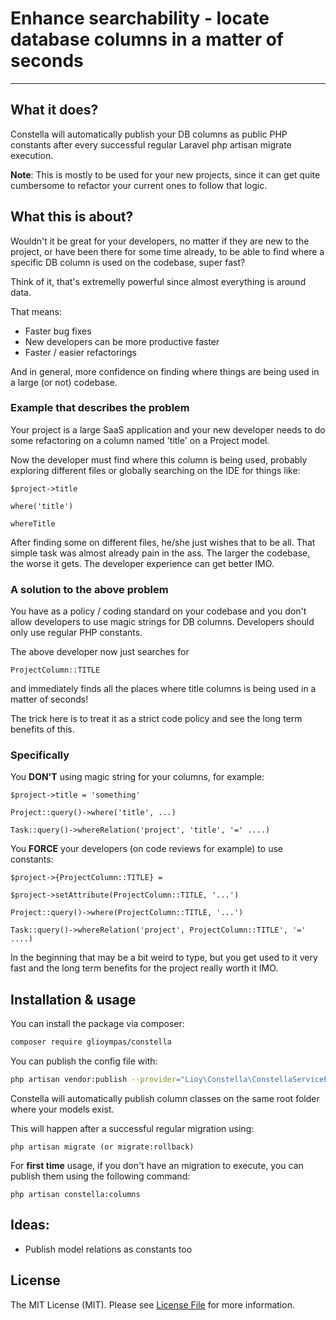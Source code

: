 # Enhance searchability - locate database columns in a matter of seconds


---
## What it does?
Constella will automatically publish your DB columns as public PHP constants after every successful regular Laravel php artisan migrate execution.

**Note**: This is mostly to be used for your new projects, since it can get quite cumbersome to refactor your current ones to follow that logic.

## What this is about?
Wouldn't it be great for your developers, no matter if they are new to the project, or have been there for some time already,
to be able to find where a specific DB column is used on the codebase, super fast?

Think of it, that's extremelly powerful since almost everything is around data. 

That means:

- Faster bug fixes
- New developers can be more productive faster
- Faster / easier refactorings

And in general, more confidence on finding where things are being used in a large (or not) codebase.


### Example that describes the problem

Your project is a large SaaS application and your new developer needs to do some refactoring on a column named 'title' on a Project model.

Now the developer must find where this column is being used, probably exploring different files or globally searching on the IDE for things like:

```
$project->title
```

```
where('title')
```

```
whereTitle
```

After finding some on different files, he/she just wishes that to be all. That simple task was almost already pain in the ass. The larger the codebase, the worse it gets.
The developer experience can get better IMO.

### A solution to the above problem

You have as a policy / coding standard on your codebase and you don't allow developers to use magic strings for DB columns. Developers should only use regular PHP constants.

The above developer now just searches for

```
ProjectColumn::TITLE
```

and immediately finds all the places where title columns is being used in a matter of seconds!

The trick here is to treat it as a strict code policy and see the long term benefits of this.

### Specifically

You **DON'T** using magic string for your columns, for example:

```
$project->title = 'something'
```

```
Project::query()->where('title', ...)
```

```
Task::query()->whereRelation('project', 'title', '=' ....)
```

You **FORCE** your developers (on code reviews for example) to use constants:

```
$project->{ProjectColumn::TITLE} = 
```

```
$project->setAttribute(ProjectColumn::TITLE, '...')
```

```
Project::query()->where(ProjectColumn::TITLE, '...')
```


```
Task::query()->whereRelation('project', ProjectColumn::TITLE', '=' ....)
```

In the beginning that may be a bit weird to type, but you get used to it very fast and the long term benefits for the project really worth it IMO.

## Installation & usage

You can install the package via composer:

```bash
composer require glioympas/constella
```

You can publish the config file with:

```bash
php artisan vendor:publish --provider="Lioy\Constella\ConstellaServiceProvider" --tag="config"
````

Constella will automatically publish column classes on the same root folder where your models exist. 

This will happen after a successful regular migration using:

```
php artisan migrate (or migrate:rollback)
```

For **first time** usage, if you don't have an migration to execute, you can publish them using the following command:

```
php artisan constella:columns
```

## Ideas:

- Publish model relations as constants too 

## License

The MIT License (MIT). Please see [License File](LICENSE.md) for more information.
